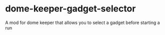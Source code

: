 # dome-keeper-gadget-selector
A mod for dome keeper that allows you to select a gadget before starting a run 
